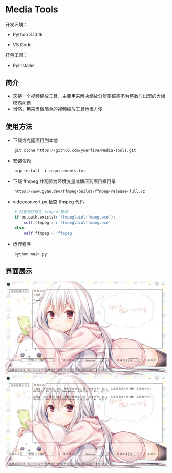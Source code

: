 Media Tools
===========

开发环境：

- Python 3.10.16

- VS Code

打包工具：

- PyInstaller

## 简介

- 这是一个视频缩放工具，主要用来解决缩放分辨率倍率不为整数时出现的大幅模糊问题
- 当然，用来当做简单的视频缩放工具也很方便

## 使用方法

- 下载或克隆项目到本地

```
    git clone https://github.com/yuerfive/Media-Tools.git
```

- 安装依赖

```
    pip install -r requirements.txt
```

- 下载 ffmpeg 并配置为环境变量或解压到项目根目录

```
    https://www.gyan.dev/ffmpeg/builds/ffmpeg-release-full.7z
```

- videoconvert.py 检查 ffmpeg 代码

```python
    # 检查是否存在 ffmpeg 程序
    if os.path.exists(r'ffmpeg\bin\ffmpeg.exe'):
        self.ffmpeg = r'ffmpeg\bin\ffmpeg.exe'
    else:
        self.ffmpeg = 'ffmpeg'
```

- 运行程序

```
    python main.py
```

## 界面展示

![](README.assets/1.png)
![](README.assets/2.png)